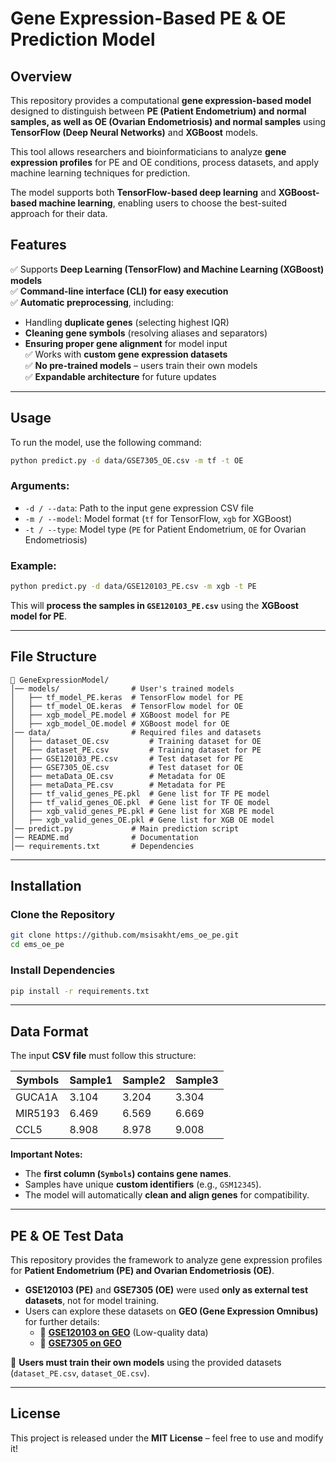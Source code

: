 # **Gene Expression-Based PE & OE Prediction Model**

## **Overview**
This repository provides a computational **gene expression-based model** designed to distinguish between **PE (Patient Endometrium) and normal samples, as well as OE (Ovarian Endometriosis) and normal samples** using **TensorFlow (Deep Neural Networks)** and **XGBoost** models.  

This tool allows researchers and bioinformaticians to analyze **gene expression profiles** for PE and OE conditions, process datasets, and apply machine learning techniques for prediction.

The model supports both **TensorFlow-based deep learning** and **XGBoost-based machine learning**, enabling users to choose the best-suited approach for their data.

## **Features**
✅ Supports **Deep Learning (TensorFlow) and Machine Learning (XGBoost) models**  
✅ **Command-line interface (CLI) for easy execution**  
✅ **Automatic preprocessing**, including:
   - Handling **duplicate genes** (selecting highest IQR)
   - **Cleaning gene symbols** (resolving aliases and separators)
   - **Ensuring proper gene alignment** for model input  
✅ Works with **custom gene expression datasets**  
✅ **No pre-trained models** – users train their own models  
✅ **Expandable architecture** for future updates  

---

## **Usage**
To run the model, use the following command:
```bash
python predict.py -d data/GSE7305_OE.csv -m tf -t OE
```
### **Arguments:**
- `-d / --data`: Path to the input gene expression CSV file  
- `-m / --model`: Model format (`tf` for TensorFlow, `xgb` for XGBoost)  
- `-t / --type`: Model type (`PE` for Patient Endometrium, `OE` for Ovarian Endometriosis)

### **Example:**
```bash
python predict.py -d data/GSE120103_PE.csv -m xgb -t PE
```
This will **process the samples in `GSE120103_PE.csv`** using the **XGBoost model for PE**.

---

## **File Structure**
```
📂 GeneExpressionModel/
│── models/                # User's trained models
│   ├── tf_model_PE.keras  # TensorFlow model for PE
│   ├── tf_model_OE.keras  # TensorFlow model for OE
│   ├── xgb_model_PE.model # XGBoost model for PE
│   ├── xgb_model_OE.model # XGBoost model for OE
│── data/                  # Required files and datasets
│   ├── dataset_OE.csv         # Training dataset for OE
│   ├── dataset_PE.csv         # Training dataset for PE
│   ├── GSE120103_PE.csv       # Test dataset for PE
│   ├── GSE7305_OE.csv         # Test dataset for OE
│   ├── metaData_OE.csv        # Metadata for OE
│   ├── metaData_PE.csv        # Metadata for PE
│   ├── tf_valid_genes_PE.pkl  # Gene list for TF PE model
│   ├── tf_valid_genes_OE.pkl  # Gene list for TF OE model
│   ├── xgb_valid_genes_PE.pkl # Gene list for XGB PE model
│   ├── xgb_valid_genes_OE.pkl # Gene list for XGB OE model
│── predict.py             # Main prediction script
│── README.md              # Documentation
│── requirements.txt       # Dependencies
```

---

## **Installation**
### **Clone the Repository**
```bash
git clone https://github.com/msisakht/ems_oe_pe.git
cd ems_oe_pe
```

### **Install Dependencies**
```bash
pip install -r requirements.txt
```

---

## **Data Format**
The input **CSV file** must follow this structure:

| Symbols | Sample1  | Sample2  | Sample3  |
|---------|---------|---------|---------|
| GUCA1A  | 3.104   | 3.204   | 3.304   |
| MIR5193 | 6.469   | 6.569   | 6.669   |
| CCL5    | 8.908   | 8.978   | 9.008   |

**Important Notes:**
- The **first column (`Symbols`) contains gene names**.
- Samples have unique **custom identifiers** (e.g., `GSM12345`).
- The model will automatically **clean and align genes** for compatibility.

---

## **PE & OE Test Data**
This repository provides the framework to analyze gene expression profiles for **Patient Endometrium (PE) and Ovarian Endometriosis (OE)**.

- **GSE120103 (PE)** and **GSE7305 (OE)** were used **only as external test datasets**, not for model training.
- Users can explore these datasets on **GEO (Gene Expression Omnibus)** for further details:
  - 📌 **[GSE120103 on GEO](https://www.ncbi.nlm.nih.gov/geo/query/acc.cgi?acc=GSE120103)** (Low-quality data)
  - 📌 **[GSE7305 on GEO](https://www.ncbi.nlm.nih.gov/geo/query/acc.cgi?acc=GSE7305)**

🔹 **Users must train their own models** using the provided datasets (`dataset_PE.csv`, `dataset_OE.csv`).

---

## **License**
This project is released under the **MIT License** – feel free to use and modify it!
